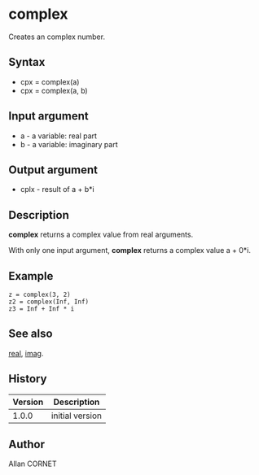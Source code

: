 

# complex

Creates an complex number.

## Syntax

- cpx = complex(a)
- cpx = complex(a, b)

## Input argument

 - a - a variable: real part
 - b - a variable: imaginary part

## Output argument

 - cplx - result of a + b*i

## Description


  <p><b>complex</b> returns a complex value from real arguments.</p>
  <p>With only one input argument, <b>complex</b> returns a complex value a + 0*i.</p>


## Example

```Nelson
z = complex(3, 2)
z2 = complex(Inf, Inf)
z3 = Inf + Inf * i
```

## See also

[real](real.md), [imag](imag.md).
## History

|Version|Description|
|------|------|
|1.0.0|initial version|


## Author

Allan CORNET



